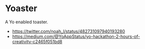 Yoaster
=======

A Yo enabled toaster.

* https://twitter.com/noah_l/status/482731097940193280
* https://medium.com/@YoAppStatus/yo-hackathon-2-hours-of-creativity-c2465f051bd8

